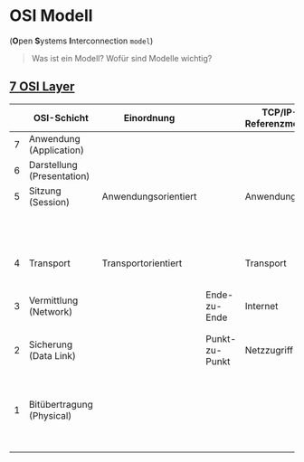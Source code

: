 # OSI Modell
(**O**pen **S**ystems **I**nterconnection `model`)

> Was ist ein Modell?
> Wofür sind Modelle wichtig?

## [7 OSI Layer](https://de.wikipedia.org/wiki/OSI-Modell#Die_sieben_Schichten)

|   | OSI-Schicht                | Einordnung           |                | TCP/IP-Referenzmodell | Protokollbeispiele    | Einheiten | Kopplungselemente |
|---|----------------------------|----------------------|----------------|-----------------------|-----------------------|-----------|-------------------|
| 7 | Anwendung (Application)    |                      |                |                       |                       |           |                   |
| 6 | Darstellung (Presentation) |                      |                |                       |                       |           |                   |
| 5 | Sitzung (Session)          | Anwendungsorientiert |                | Anwendung             |                       |           |                   |
|   |                            |                      |                |                       |                       |           |                   |
|   |                            |                      |                |                       | **HTTP**, MQTT, DHCP, DNS | Daten     |                   |
| 4 | Transport                  | Transportorientiert  |                | Transport             | **TCP**, UDP          | (TCP) Segmente, (UDP) Datagrame | |
| 3 | Vermittlung (Network)      |                      | Ende-zu-Ende   | Internet              | **IPv4**, IPv6, ICMP  | Pakete    | Router, Layer-3-Switch |
|   |                            |                      |                |                       |                       |           |                   |
|   |                            |                      |                |                       |                       |           |                   |
| 2 | Sicherung (Data Link)      |                      | Punkt-zu-Punkt | Netzzugriff           | ARP, **MAC**, IEEE 802.11 (WLAN) | Rahmen (Frames) | Bridge, Layer-2-Switch, Wireless Access Point                  |
| 1 | Bitübertragung (Physical)  |                      |                |                       | RS-232 (Serielle Schnittstelle), 1000BASE-T (**Twisted-Pair GbE**), 100GBASE-LR4 (*Glasfaser*) | Bits, Symbole | Leitungen, Stecker, Hubs, Repeater |
